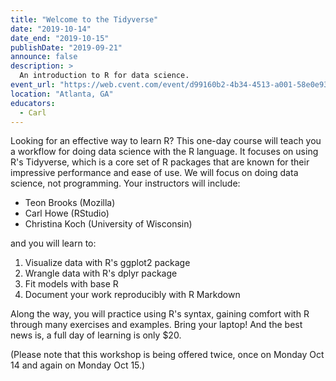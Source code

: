 ```yaml
---
title: "Welcome to the Tidyverse"
date: "2019-10-14"
date_end: "2019-10-15"
publishDate: "2019-09-21"
announce: false
description: >
  An introduction to R for data science.
event_url: "https://web.cvent.com/event/d99160b2-4b34-4513-a001-58e0e93e13e2/summary"
location: "Atlanta, GA"
educators:
  - Carl
---
```


Looking for an effective way to learn R? This one-day course will teach you a workflow for doing data science with the R language. It focuses on using R's Tidyverse, which is a core set of R packages that are known for their impressive performance and ease of use. We will focus on doing data science, not programming. Your instructors will include:

- Teon Brooks (Mozilla)
- Carl Howe (RStudio)
- Christina Koch (University of Wisconsin)

and you will learn to:  

1. Visualize data with R's ggplot2 package 
2. Wrangle data with R's dplyr package 
3. Fit models with base R
4. Document your work reproducibly with R Markdown 

Along the way, you will practice using R's syntax, gaining comfort with R through many exercises and examples. Bring your laptop! And the best news is, a full day of learning is only $20.

(Please note that this workshop is being offered twice, once on Monday Oct 14 and again on Monday Oct 15.)
